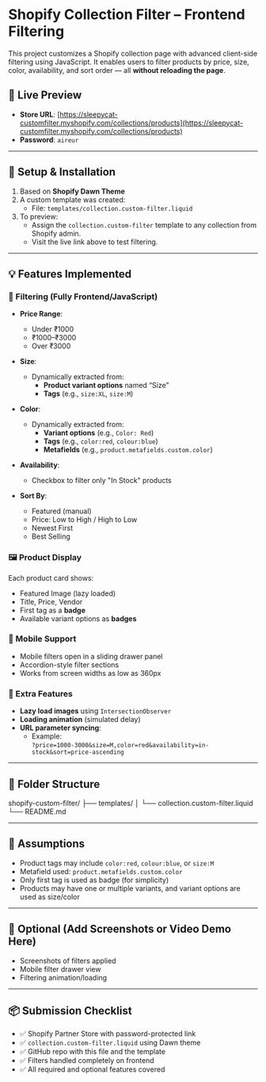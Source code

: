 # Shopify Collection Filter – Frontend Filtering

This project customizes a Shopify collection page with advanced client-side filtering using JavaScript. It enables users to filter products by price, size, color, availability, and sort order — all **without reloading the page**.

## 🔗 Live Preview

- **Store URL**: [https://sleepycat-customfilter.myshopify.com/collections/products](https://sleepycat-customfilter.myshopify.com/collections/products)
- **Password**: `aireur`

---

## 🧰 Setup & Installation

1. Based on **Shopify Dawn Theme**
2. A custom template was created:
   - File: `templates/collection.custom-filter.liquid`
3. To preview:
   - Assign the `collection.custom-filter` template to any collection from Shopify admin.
   - Visit the live link above to test filtering.

---

## 💡 Features Implemented

### 🔄 Filtering (Fully Frontend/JavaScript)

- **Price Range**:
  - Under ₹1000
  - ₹1000–₹3000
  - Over ₹3000

- **Size**:  
  - Dynamically extracted from:
    - **Product variant options** named “Size”
    - **Tags** (e.g., `size:XL`, `size:M`)

- **Color**:  
  - Dynamically extracted from:
    - **Variant options** (e.g., `Color: Red`)
    - **Tags** (e.g., `color:red`, `colour:blue`)
    - **Metafields** (e.g., `product.metafields.custom.color`)

- **Availability**:
  - Checkbox to filter only "In Stock" products

- **Sort By**:
  - Featured (manual)
  - Price: Low to High / High to Low
  - Newest First
  - Best Selling

### 🖼️ Product Display

Each product card shows:
- Featured Image (lazy loaded)
- Title, Price, Vendor
- First tag as a **badge**
- Available variant options as **badges**

### 📱 Mobile Support

- Mobile filters open in a sliding drawer panel
- Accordion-style filter sections
- Works from screen widths as low as 360px

### 🧠 Extra Features

- **Lazy load images** using `IntersectionObserver`
- **Loading animation** (simulated delay)
- **URL parameter syncing**:
  - Example:  
    `?price=1000-3000&size=M,color=red&availability=in-stock&sort=price-ascending`

---

## 📁 Folder Structure

shopify-custom-filter/
├── templates/
│ └── collection.custom-filter.liquid
└── README.md


---

## 📝 Assumptions

- Product tags may include `color:red`, `colour:blue`, or `size:M`
- Metafield used: `product.metafields.custom.color`
- Only first tag is used as badge (for simplicity)
- Products may have one or multiple variants, and variant options are used as size/color

---

## 📸 Optional (Add Screenshots or Video Demo Here)

- Screenshots of filters applied
- Mobile filter drawer view
- Filtering animation/loading

---

## 📦 Submission Checklist

- ✅ Shopify Partner Store with password-protected link
- ✅ `collection.custom-filter.liquid` using Dawn theme
- ✅ GitHub repo with this file and the template
- ✅ Filters handled completely on frontend
- ✅ All required and optional features covered
